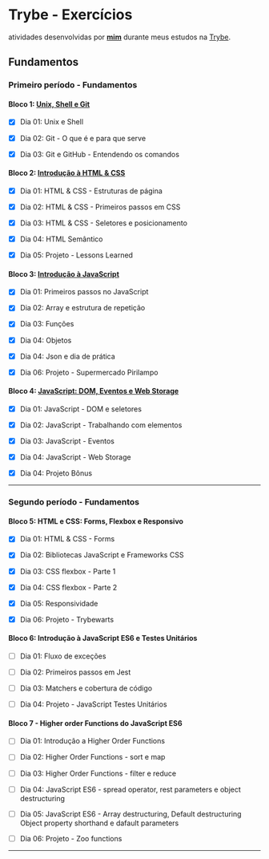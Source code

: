 # Trybe - Exercícios

atividades desenvolvidas por __[mim](https://www.linkedin.com/in/ludmilactimoteo/)__ durante meus estudos na [Trybe](https://www.betrybe.com/).

## Fundamentos

### Primeiro período - Fundamentos
#### Bloco 1: [Unix, Shell e Git](https://github.com/Ludmilact/trybe-exercicios/tree/main/fundamentos/secao-1-unix-shell-git)

- [x] Dia 01: Unix e Shell

- [x] Dia 02: Git - O que é e para que serve

- [x] Dia 03: Git e GitHub -  Entendendo os comandos

#### Bloco 2: [Introdução à HTML & CSS](https://github.com/Ludmilact/trybe-exercicios/tree/main/fundamentos/secao-2-introducao-html-css)
- [x] Dia 01: HTML & CSS - Estruturas de página

- [x] Dia 02: HTML & CSS - Primeiros passos em CSS

- [x] Dia 03: HTML & CSS - Seletores e posicionamento

- [x] Dia 04: HTML Semântico

- [x] Dia 05: Projeto - Lessons Learned

#### Bloco 3: [Introdução à JavaScript](https://github.com/Ludmilact/trybe-exercicios/tree/main/fundamentos/secao-3-introducao-javaScript)
- [X] Dia 01: Primeiros passos no JavaScript

- [X] Dia 02: Array e estrutura de repetição

- [X] Dia 03: Funções

- [X] Dia 04: Objetos

- [X] Dia 04: Json e dia de prática

- [X] Dia 06: Projeto - Supermercado Pirilampo

#### Bloco 4: [JavaScript: DOM, Eventos e Web Storage]()

- [X] Dia 01: JavaScript - DOM e seletores

- [X] Dia 02: JavaScript - Trabalhando com elementos

- [x] Dia 03: JavaScript - Eventos

- [X] Dia 04: JavaScript - Web Storage

- [X] Dia 04: Projeto Bônus
-------

### Segundo período - Fundamentos
#### Bloco 5: HTML e CSS: Forms, Flexbox e Responsivo 

- [X] Dia 01: HTML & CSS - Forms
      
- [X] Dia 02: Bibliotecas JavaScript e Frameworks CSS
      
- [X] Dia 03: CSS flexbox - Parte 1
      
- [X] Dia 04: CSS flexbox - Parte 2
      
- [X] Dia 05: Responsividade
      
- [X] Dia 06: Projeto - Trybewarts

#### Bloco 6: Introdução à JavaScript ES6 e Testes Unitários
- [ ] Dia 01: Fluxo de exceções
    
- [ ] Dia 02: Primeiros passos em Jest
      
- [ ] Dia 03: Matchers e cobertura de código
      
- [ ] Dia 04: Projeto - JavaScript Testes Unitários

#### Bloco 7 - Higher order Functions do JavaScript ES6
- [ ] Dia 01: Introdução a Higher Order Functions
      
- [ ] Dia 02: Higher Order Functions - sort e map
      
- [ ] Dia 03: Higher Order Functions - filter e reduce
      
- [ ] Dia 04: JavaScript ES6 - spread operator, rest parameters e object destructuring
      
- [ ] Dia 05: JavaScript ES6 - Array destructuring, Default destructuring Object property shorthand e dafault parameters
      
- [ ] Dia 06: Projeto - Zoo functions
---------
